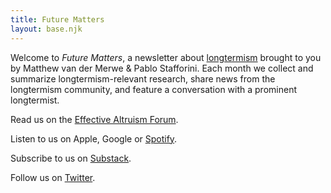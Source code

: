```yaml
---
title: Future Matters
layout: base.njk
---
```


Welcome to *Future Matters*, a newsletter about [longtermism](https://longtermism.com/) brought to you by Matthew van der Merwe & Pablo Stafforini. Each month we collect and summarize longtermism-relevant research, share news from the longtermism community, and feature a conversation with a prominent longtermist.

Read us on the [Effective Altruism Forum](https://forum.effectivealtruism.org/s/Y7rCDmxRbrrKBT9Bo).

Listen to us on Apple, Google or [Spotify](https://open.spotify.com/show/0BqnSL1oa9XBhhE3zh8rbo).

Subscribe to us on [Substack](https://futurematters.substack.com/).

Follow us on [Twitter](https://twitter.com/FutureMatters_).